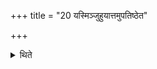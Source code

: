+++
title = "20 यस्मिञ्जुहुयात्तमुपतिष्ठेत"

+++

<details><summary>थिते</summary>

20. The fire in which he performs the offering, near the same he should stand praising it.
</details>
